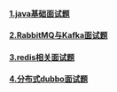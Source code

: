 #### [1.java基础面试题](https://github.com/lvCmx/study/blob/master/note/%E9%9D%A2%E8%AF%95%E9%A2%98/java%E5%9F%BA%E7%A1%80.md)  
#### [2.RabbitMQ与Kafka面试题](https://github.com/lvCmx/study/blob/master/note/%E9%9D%A2%E8%AF%95%E9%A2%98/%E6%B6%88%E6%81%AF%E9%98%9F%E5%88%97.md)  
#### [3.redis相关面试题](https://github.com/lvCmx/study/blob/master/note/%E9%9D%A2%E8%AF%95%E9%A2%98/redis%E7%BC%93%E5%AD%98.md)  
#### [4.分布式dubbo面试题](https://github.com/lvCmx/study/blob/master/note/%E9%9D%A2%E8%AF%95%E9%A2%98/dubbo.md)  

